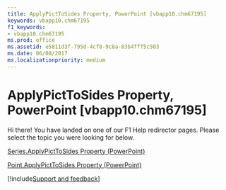 ```yaml
---
title: ApplyPictToSides Property, PowerPoint [vbapp10.chm67195]
keywords: vbapp10.chm67195
f1_keywords:
- vbapp10.chm67195
ms.prod: office
ms.assetid: e5811d3f-795d-4cf8-9c8a-83b4fff5c503
ms.date: 06/08/2017
ms.localizationpriority: medium
---
```



# ApplyPictToSides Property, PowerPoint [vbapp10.chm67195]

Hi there! You have landed on one of our F1 Help redirector pages. Please select the topic you were looking for below.

[Series.ApplyPictToSides Property (PowerPoint)](https://msdn.microsoft.com/library/b8a5b93d-f674-3927-3742-7578656f3152%28Office.15%29.aspx)

[Point.ApplyPictToSides Property (PowerPoint)](https://msdn.microsoft.com/library/0becd070-eb00-7aa4-77ec-c5867b36cae3%28Office.15%29.aspx)

[!include[Support and feedback](~/includes/feedback-boilerplate.md)]